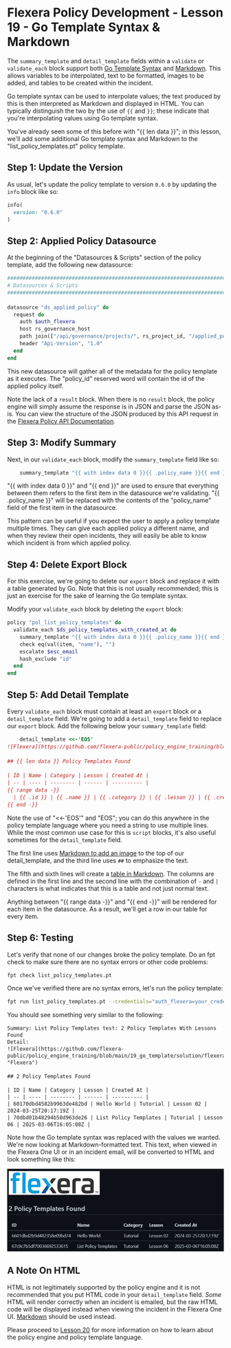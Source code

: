 # Flexera Policy Development - Lesson 19 - Go Template Syntax & Markdown

The `summary_template` and `detail_template` fields within a `validate` or `validate_each` block support both [Go Template Syntax](https://pkg.go.dev/text/template) and [Markdown](https://www.markdownguide.org/). This allows variables to be interpolated, text to be formatted, images to be added, and tables to be created within the incident.

Go template syntax can be used to interpolate values; the text produced by this is then interpreted as Markdown and displayed in HTML. You can typically distinguish the two by the use of `{{` and `}}`; these indicate that you're interpolating values using Go template syntax.

You've already seen some of this before with "{{ len data }}"; in this lesson, we'll add some additional Go template syntax and Markdown to the "list_policy_templates.pt" policy template.

## Step 1: Update the Version

As usual, let's update the policy template to version `0.6.0` by updating the `info` block like so:

```ruby
info(
  version: "0.6.0"
)
```

## Step 2: Applied Policy Datasource

At the beginning of the "Datasources & Scripts" section of the policy template, add the following new datasource:

```ruby
###############################################################################
# Datasources & Scripts
###############################################################################

datasource "ds_applied_policy" do
  request do
    auth $auth_flexera
    host rs_governance_host
    path join(["/api/governance/projects/", rs_project_id, "/applied_policies/", policy_id])
    header "Api-Version", "1.0"
  end
end
```

This new datasource will gather all of the metadata for the policy template as it executes. The "policy_id" reserved word will contain the id of the applied policy itself.

Note the lack of a `result` block. When there is no `result` block, the policy engine will simply assume the response is in JSON and parse the JSON as-is. You can view the structure of the JSON produced by this API request in the [Flexera Policy API Documentation](https://reference.rightscale.com/governance-policies/#/AppliedPolicy/AppliedPolicy_show).

## Step 3: Modify Summary

Next, in our `validate_each` block, modify the `summary_template` field like so:

```ruby
    summary_template "{{ with index data 0 }}{{ .policy_name }}{{ end }}: {{ len data }} Policy Templates With Lessons Found"
```

"{{ with index data 0 }}" and "{{ end }}" are used to ensure that everything between them refers to the first item in the datasource we're validating. "{{ .policy_name }}" will be replaced with the contents of the "policy_name" field of the first item in the datasource.

This pattern can be useful if you expect the user to apply a policy template multiple times. They can give each applied policy a different name, and when they review their open incidents, they will easily be able to know which incident is from which applied policy.

## Step 4: Delete Export Block

For this exercise, we're going to delete our `export` block and replace it with a table generated by Go. Note that this is not usually recommended; this is just an exercise for the sake of learning the Go template syntax.

Modify your `validate_each` block by deleting the `export` block:

```ruby
policy "pol_list_policy_templates" do
  validate_each $ds_policy_templates_with_created_at do
    summary_template "{{ with index data 0 }}{{ .policy_name }}{{ end }}: {{ len data }} Policy Templates With Lessons Found"
    check eq(val(item, "name"), "")
    escalate $esc_email
    hash_exclude "id"
  end
end
```

## Step 5: Add Detail Template

Every `validate_each` block must contain at least an `export` block or a `detail_template` field. We're going to add a `detail_template` field to replace our `export` block. Add the following below your `summary_template` field:

```ruby
    detail_template <<-'EOS'
![Flexera](https://github.com/flexera-public/policy_engine_training/blob/main/19_go_template/solution/flexera.png "Flexera")

## {{ len data }} Policy Templates Found

| ID | Name | Category | Lesson | Created At |
| -- | ---- | -------- | ------ | ---------- |
{{ range data -}}
  | {{ .id }} | {{ .name }} | {{ .category }} | {{ .lesson }} | {{ .created_at }} |
{{ end -}}
```

Note the use of "<<-'EOS'" and "EOS"; you can do this anywhere in the policy template language where you need a string to use multiple lines. While the most common use case for this is `script` blocks, it's also useful sometimes for the `detail_template` field.

The first line uses [Markdown to add an image](https://www.codecademy.com/resources/docs/markdown/images) to the top of our detail_template, and the third line uses `##` to emphasize the text.

The fifth and sixth lines will create a [table in Markdown](https://www.codecademy.com/resources/docs/markdown/tables). The columns are defined in the first line and the second line with the combination of `-` and `|` characters is what indicates that this is a table and not just normal text.

Anything between "{{ range data -}}" and "{{ end -}}" will be rendered for each item in the datasource. As a result, we'll get a row in our table for every item.

## Step 6: Testing

Let's verify that none of our changes broke the policy template. Do an fpt check to make sure there are no syntax errors or other code problems:

```bash
fpt check list_policy_templates.pt
```

Once we've verified there are no syntax errors, let's run the policy template:

```bash
fpt run list_policy_templates.pt --credentials="auth_flexera=your_credential_identifier"
```

You should see something very similar to the following:

```text
Summary: List Policy Templates test: 2 Policy Templates With Lessons Found
Detail:
![Flexera](https://github.com/flexera-public/policy_engine_training/blob/main/19_go_template/solution/flexera.png "Flexera")

## 2 Policy Templates Found

| ID | Name | Category | Lesson | Created At |
| -- | ---- | -------- | ------ | ---------- |
| 60170dbd4582b9963de482bd | Hello World | Tutorial | Lesson 02 | 2024-03-25T20:17:19Z |
| 70dbd01b48294b58d963de26 | List Policy Templates | Tutorial | Lesson 06 | 2025-03-06T16:05:08Z |
```

Note how the Go template syntax was replaced with the values we wanted. We're now looking at Markdown-formatted text. This text, when viewed in the Flexera One UI or in an incident email, will be converted to HTML and look something like this:

![Markdown Example](https://github.com/flexera-public/policy_engine_training/blob/main/19_go_template/solution/markdown.png "Markdown Example")

## A Note On HTML

HTML is not legitimately supported by the policy engine and it is not recommended that you put HTML code in your `detail_template` field. *Some* HTML will render correctly when an incident is emailed, but the raw HTML code will be displayed instead when viewing the incident in the Flexera One UI. [Markdown](https://www.markdownguide.org/) should be used instead.

Please proceed to [Lesson 20](https://github.com/flexera-public/policy_engine_training/blob/main/20_further_learning/README.md) for more information on how to learn about the policy engine and policy template language.
